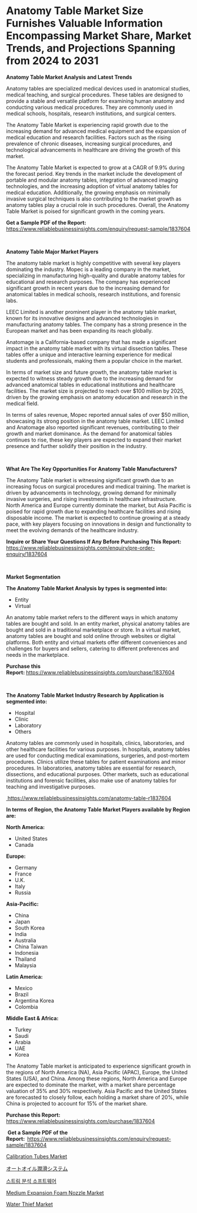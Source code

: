 <p><h1>Anatomy Table Market Size Furnishes Valuable Information Encompassing Market Share, Market Trends, and Projections Spanning from 2024 to 2031</h1></p><p><strong>Anatomy Table Market Analysis and Latest Trends</strong></p>
<p><p>Anatomy tables are specialized medical devices used in anatomical studies, medical teaching, and surgical procedures. These tables are designed to provide a stable and versatile platform for examining human anatomy and conducting various medical procedures. They are commonly used in medical schools, hospitals, research institutions, and surgical centers.</p><p>The Anatomy Table Market is experiencing rapid growth due to the increasing demand for advanced medical equipment and the expansion of medical education and research facilities. Factors such as the rising prevalence of chronic diseases, increasing surgical procedures, and technological advancements in healthcare are driving the growth of this market.</p><p>The Anatomy Table Market is expected to grow at a CAGR of 9.9% during the forecast period. Key trends in the market include the development of portable and modular anatomy tables, integration of advanced imaging technologies, and the increasing adoption of virtual anatomy tables for medical education. Additionally, the growing emphasis on minimally invasive surgical techniques is also contributing to the market growth as anatomy tables play a crucial role in such procedures. Overall, the Anatomy Table Market is poised for significant growth in the coming years.</p></p>
<p><strong>Get a Sample PDF of the Report:&nbsp;</strong> <a href="https://www.reliablebusinessinsights.com/enquiry/request-sample/1837604">https://www.reliablebusinessinsights.com/enquiry/request-sample/1837604</a></p>
<p>&nbsp;</p>
<p><strong>Anatomy Table Major Market Players</strong></p>
<p><p>The anatomy table market is highly competitive with several key players dominating the industry. Mopec is a leading company in the market, specializing in manufacturing high-quality and durable anatomy tables for educational and research purposes. The company has experienced significant growth in recent years due to the increasing demand for anatomical tables in medical schools, research institutions, and forensic labs.</p><p>LEEC Limited is another prominent player in the anatomy table market, known for its innovative designs and advanced technologies in manufacturing anatomy tables. The company has a strong presence in the European market and has been expanding its reach globally.</p><p>Anatomage is a California-based company that has made a significant impact in the anatomy table market with its virtual dissection tables. These tables offer a unique and interactive learning experience for medical students and professionals, making them a popular choice in the market.</p><p>In terms of market size and future growth, the anatomy table market is expected to witness steady growth due to the increasing demand for advanced anatomical tables in educational institutions and healthcare facilities. The market size is projected to reach over $100 million by 2025, driven by the growing emphasis on anatomy education and research in the medical field.</p><p>In terms of sales revenue, Mopec reported annual sales of over $50 million, showcasing its strong position in the anatomy table market. LEEC Limited and Anatomage also reported significant revenues, contributing to their growth and market dominance. As the demand for anatomical tables continues to rise, these key players are expected to expand their market presence and further solidify their position in the industry.</p></p>
<p>&nbsp;</p>
<p><strong>What Are The Key Opportunities For Anatomy Table Manufacturers?</strong></p>
<p><p>The Anatomy Table market is witnessing significant growth due to an increasing focus on surgical procedures and medical training. The market is driven by advancements in technology, growing demand for minimally invasive surgeries, and rising investments in healthcare infrastructure. North America and Europe currently dominate the market, but Asia Pacific is poised for rapid growth due to expanding healthcare facilities and rising disposable income. The market is expected to continue growing at a steady pace, with key players focusing on innovations in design and functionality to meet the evolving demands of the healthcare industry.</p></p>
<p><strong>Inquire or Share Your Questions If Any Before Purchasing This Report:</strong> <a href="https://www.reliablebusinessinsights.com/enquiry/pre-order-enquiry/1837604">https://www.reliablebusinessinsights.com/enquiry/pre-order-enquiry/1837604</a></p>
<p>&nbsp;</p>
<p><strong>Market Segmentation</strong></p>
<p><strong>The Anatomy Table Market Analysis by types is segmented into:</strong></p>
<p><ul><li>Entity</li><li>Virtual</li></ul></p>
<p><p>An anatomy table market refers to the different ways in which anatomy tables are bought and sold. In an entity market, physical anatomy tables are bought and sold in a traditional marketplace or store. In a virtual market, anatomy tables are bought and sold online through websites or digital platforms. Both entity and virtual markets offer different conveniences and challenges for buyers and sellers, catering to different preferences and needs in the marketplace.</p></p>
<p><strong>Purchase this Report:&nbsp;</strong><a href="https://www.reliablebusinessinsights.com/purchase/1837604">https://www.reliablebusinessinsights.com/purchase/1837604</a></p>
<p>&nbsp;</p>
<p><strong>The Anatomy Table Market Industry Research by Application is segmented into:</strong></p>
<p><ul><li>Hospital</li><li>Clinic</li><li>Laboratory</li><li>Others</li></ul></p>
<p><p>Anatomy tables are commonly used in hospitals, clinics, laboratories, and other healthcare facilities for various purposes. In hospitals, anatomy tables are used for conducting medical examinations, surgeries, and post-mortem procedures. Clinics utilize these tables for patient examinations and minor procedures. In laboratories, anatomy tables are essential for research, dissections, and educational purposes. Other markets, such as educational institutions and forensic facilities, also make use of anatomy tables for teaching and investigative purposes.</p></p>
<p><a href="https://www.reliablebusinessinsights.com/anatomy-table-r1837604">&nbsp;https://www.reliablebusinessinsights.com/anatomy-table-r1837604</a></p>
<p><strong>In terms of Region, the Anatomy Table Market Players available by Region are:</strong></p>
<p>
    <p> <strong> North America: </strong>
        <ul>
            <li>United States</li>
            <li>Canada</li>
        </ul>
        </p> 
    <p> <strong> Europe: </strong>
        <ul>
            <li>Germany</li>
            <li>France</li>
            <li>U.K.</li>
            <li>Italy</li>
            <li>Russia</li>
        </ul>
        </p> 
    <p> <strong> Asia-Pacific: </strong>
        <ul>
            <li>China</li>
            <li>Japan</li>
            <li>South Korea</li>
            <li>India</li>
            <li>Australia</li>
            <li>China Taiwan</li>
            <li>Indonesia</li>
            <li>Thailand</li>
            <li>Malaysia</li>
        </ul>
        </p> 
    <p> <strong> Latin America: </strong>
        <ul>
            <li>Mexico</li>
            <li>Brazil</li>
            <li>Argentina Korea</li>
            <li>Colombia</li>
        </ul>
        </p> 
    <p> <strong> Middle East & Africa: </strong>
        <ul>
            <li>Turkey</li>
            <li>Saudi</li>
            <li>Arabia</li>
            <li>UAE</li>
            <li>Korea</li>
        </ul>
    </p>
    </p>
<p><p>The Anatomy Table market is anticipated to experience significant growth in the regions of North America (NA), Asia Pacific (APAC), Europe, the United States (USA), and China. Among these regions, North America and Europe are expected to dominate the market, with a market share percentage valuation of 35% and 30% respectively. Asia Pacific and the United States are forecasted to closely follow, each holding a market share of 20%, while China is projected to account for 15% of the market share.</p></p>
<p><strong>Purchase this Report: </strong><a href="https://www.reliablebusinessinsights.com/purchase/1837604">https://www.reliablebusinessinsights.com/purchase/1837604</a></p>
<p>&nbsp;<strong>Get a Sample PDF of the Report:&nbsp;&nbsp;</strong><a href="https://www.reliablebusinessinsights.com/enquiry/request-sample/1837604">https://www.reliablebusinessinsights.com/enquiry/request-sample/1837604</a></p>
<p><strong></strong></p>
<p><p><a href="https://issuu.com/reportprime-2/docs/calibration-tubes-market-size-2030.pptx">Calibration Tubes Market</a></p><p><a href="https://github.com/CarlieShields/Market-Research-Report-List-1/blob/main/7531465160197.md">オートオイル潤滑システム</a></p><p><a href="https://github.com/lzuwsfreyoq70/Market-Research-Report-List-2/blob/main/5893336171957.md">스트림 분석 소프트웨어</a></p><p><a href="https://github.com/khkjaxbn36/Market-Research-Report-List-1/blob/main/medium-expansion-foam-nozzle-market.md">Medium Expansion Foam Nozzle Market</a></p><p><a href="https://github.com/sosoelmasry38/Market-Research-Report-List-1/blob/main/water-thief-market.md">Water Thief Market</a></p></p>